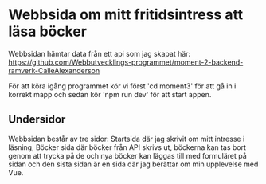 # Webbsida om mitt fritidsintress att läsa böcker

Webbsidan hämtar data från ett api som jag skapat här: https://github.com/Webbutvecklings-programmet/moment-2-backend-ramverk-CalleAlexanderson

För att köra igång programmet kör vi först 'cd moment3' för att gå in i korrekt mapp och sedan kör 'npm run dev' för att start appen.

## Undersidor

Webbsidan består av tre sidor: Startsida där jag skrivit om mitt intresse i läsning, Böcker sida där böcker från API skrivs ut, böckerna kan tas bort genom att trycka på de och nya böcker kan läggas till med formuläret på sidan och den sista sidan är en sida där jag berättar om min upplevelse med Vue.

